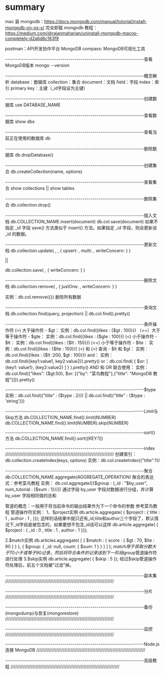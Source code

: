 # summary
mac 装 mongodb：https://docs.mongodb.com/manual/tutorial/install-mongodb-on-os-x/
完全卸载 mongodb 教程：https://medium.com/@rajanmaharjan/uninstall-mongodb-macos-completely-d2a6d6c163f9

postman：API开发协作平台
MongoDB compass: MongoDB可视化工具

----------------------------------------------------------------------查看MongoDB版本
mongo --version

----------------------------------------------------------------------概念解析
database：数据库
collection：集合
document：文档
field：字段
index：索引
primary key：主键（_id字段设为主键）

----------------------------------------------------------------------创建数据库
use DATABASE_NAME

----------------------------------------------------------------------查看数据库
show dbs

----------------------------------------------------------------------查看当前正在使用的数据库
db

----------------------------------------------------------------------删除数据库
db.dropDatabase()


----------------------------------------------------------------------创建集合
db.createCollection(name, options)

----------------------------------------------------------------------查看集合
show collections || show tables

----------------------------------------------------------------------删除集合
db.collection.drop()

----------------------------------------------------------------------插入文档
db.COLLECTION_NAME.insert(document)
db.col.save(document) 如果不指定 _id 字段 save() 方法类似于 insert() 方法。如果指定 _id 字段，则会更新该 _id 的数据。

----------------------------------------------------------------------更新文档
db.collection.update(
   <query>,
   <update>,
   {
     upsert: <boolean>,
     multi: <boolean>,
     writeConcern: <document>
   }
)

||

db.collection.save(
   <document>,
   {
     writeConcern: <document>
   }
)

----------------------------------------------------------------------删除文档
db.collection.remove(
   <query>,
   {
     justOne: <boolean>,
     writeConcern: <document>
   }
)

实例：db.col.remove({}) 删除所有数据

----------------------------------------------------------------------查询文档
db.collection.find(query, projection) || db.col.find().pretty()

----------------------------------------------------------------------条件操作符
(>) 大于操作符 - $gt：          实例：db.col.find({likes : {$gt : 100}})
（>=）大于等于操作符 - $gte：    实例：db.col.find({likes : {$gte : 100}})
(<) 小于操作符 - $lt：          实例：db.col.find({likes : {$lt : 150}})
 (<=) 小于等于操作符 - $lte：    实例：db.col.find({likes : {$lte : 150}})
 (<) 和 (>) 查询 - $lt 和 $gt： 实例：db.col.find({likes : {$lt :200, $gt : 100}})
 and：                         实例：db.col.find({key1:value1, key2:value2}).pretty()
 or：db.col.find(
       {
          $or: [
             {key1: value1}, {key2:value2}
          ]
       }
    ).pretty()
 AND 和 OR 联合使用：           实例：db.col.find({"likes": {$gt:50}, $or: [{"by": "菜鸟教程"},{"title": "MongoDB 教程"}]}).pretty()

----------------------------------------------------------------------$type
实例：db.col.find({"title" : {$type : 2}}) || db.col.find({"title" : {$type : 'string'}})

----------------------------------------------------------------------Limit与Skip方法
db.COLLECTION_NAME.find().limit(NUMBER)
db.COLLECTION_NAME.find().limit(NUMBER).skip(NUMBER)

----------------------------------------------------------------------sort() 方法
db.COLLECTION_NAME.find().sort({KEY:1})

----------------------------------------------------------------------index  //////////////////////////////////////////////////////////////////////
创建索引：db.collection.createIndex(keys, options)
实例：db.col.createIndex({"title":1})

----------------------------------------------------------------------聚合
db.COLLECTION_NAME.aggregate(AGGREGATE_OPERATION)
聚合的表达式：参考菜鸟教程
实例：
db.col.aggregate([{$group : {_id : "$by_user", num_tutorial : {$sum : 1}}}])
通过字段 by_user 字段对数据进行分组，并计算 by_user 字段相同值的总和

管道的概念：一般用于将当前命令的输出结果作为下一个命令的参数  参考菜鸟教程
管道操作符实例：
1、$project实例
db.article.aggregate(
    { $project : {
        title : 1 ,
        author : 1 ,
    }});
 这样的话结果中就只还有_id,tilte和author三个字段了，默认情况下_id字段是被包含的，如果要想不包含_id话可以这样
db.article.aggregate(
    { $project : {
        _id : 0 ,
        title : 1 ,
        author : 1
    }});

2.$match实例
db.articles.aggregate( [
                        { $match : { score : { $gt : 70, $lte : 90 } } },
                        { $group: { _id: null, count: { $sum: 1 } } }
                       ] );
$match用于获取分数大于70小于或等于90记录，然后将符合条件的记录送到下一阶段$group管道操作符进行处理
3.$skip实例
db.article.aggregate(
    { $skip : 5 });
经过$skip管道操作符处理后，前五个文档被"过滤"掉。

----------------------------------------------------------------------副本集  //////////////////////////////////////////////////////////////////////

----------------------------------------------------------------------分片  //////////////////////////////////////////////////////////////////////

----------------------------------------------------------------------备份(mongodump)与恢复(mongorestore)  //////////////////////////////////////////////////////////////////////

----------------------------------------------------------------------监控  //////////////////////////////////////////////////////////////////////

----------------------------------------------------------------------Node.js 连接 MongoDB  //////////////////////////////////////////////////////////////////////

----------------------------------------------------------------------高级教程  //////////////////////////////////////////////////////////////////////
